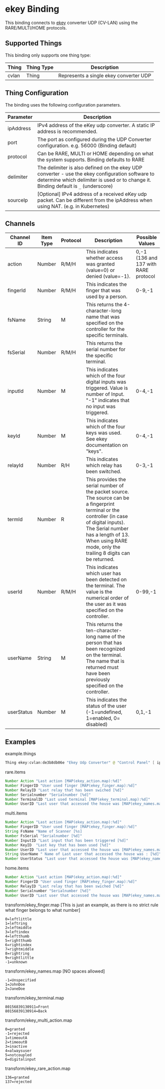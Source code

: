 # ekey Binding

This binding connects to [ekey](https://ekey.net/) converter UDP (CV-LAN) using the RARE/MULTI/HOME protocols.

## Supported Things

This binding only supports one thing type:

| Thing       | Thing Type | Description                                 |
|-------------|------------|---------------------------------------------|
| cvlan | Thing      | Represents a single ekey converter UDP |

## Thing Configuration

The binding uses the following configuration parameters.

| Parameter | Description                                                                                                                                                                              |
|-----------|------------------------------------------------------------------------------------------------------------------------------------------------------------------------------------------|
| ipAddress | IPv4 address of the eKey udp converter.  A static IP address is recommended.                                                                                                             |
| port      | The port as configured during the UDP Converter configuration.  e.g. 56000 (Binding default)                                                                                             |
| protocol  | Can be RARE, MULTI or HOME depending on what the system supports. Binding defaults to RARE                                                                                               |
| delimiter | The delimiter is also defined on the ekey UDP converter - use the ekey configuration software to determine which delimiter is used or to change it.  Binding default is `_` (underscore) |
| sourceIp  | [Optional] IPv4 address of a received eKey udp packet. Can be different from the ipAddress when using NAT. (e.g. in Kubernetes)                                                          |

## Channels

| Channel ID | Item Type | Protocol | Description                                                                                                                                                                                                                                           | Possible Values                      |
|------------|-----------|----------|-------------------------------------------------------------------------------------------------------------------------------------------------------------------------------------------------------------------------------------------------------|--------------------------------------|
| action     | Number    | R/M/H    | This indicates whether access was granted (value=0) or denied (value=-1).                                                                                                                                                                             | 0,-1 (136 and 137 with RARE protocol |
| fingerId   | Number    | R/M/H    | This indicates the finger that was used by a person.                                                                                                                                                                                                  | 0-9,-1                               |
| fsName     | String    | M        | This returns the 4-character-long name that was specified on the controller for the specific terminals.                                                                                                                                               |                                      |
| fsSerial     | Number    | R/M/H        | This returns the serial number for the specific terminal.                                     |
| inputId    | Number    | M        | This indicates which of the four digital inputs was triggered. Value is number of Input. "-1" indicates that no input was triggered.                                                                                                                  | 0-4,-1                               |
| keyId      | Number    | M        | This indicates which of the four keys was used. See ekey documentation on "keys".                                                                                                                                                                     | 0-4,-1                               |
| relayId    | Number    | R/H      | This indicates which relay has been switched.                                                                                                                                                                                                         | 0-3,-1                               |
| termId     | Number    | R        | This provides the serial number of the packet source. The source can be a fingerprint terminal or the controller (in case of digital inputs). The Serial number has a length of 13. When using RARE mode, only the trailing 8 digits can be returned. |                                      |
| userId     | Number    | R/M/H    | This indicates which user has been detected on the terminal. The value is the numerical order of the user as it was specified on the controller.                                                                                                      | 0-99,-1                              |
| userName   | String    | M        | This returns the ten-character-long name of the person that has been recognized on the terminal. The name that is returned must have been previously specified on the controller.                                                                     |                                      |
| userStatus | Number    | M        | This indicates the status of the user (-1=undefined, 1=enabled, 0= disabled)                                                                                                                                                                          | 0,1,-1                               |

## Examples

example.things

```java
Thing ekey:cvlan:de3b8db06e "Ekey Udp Converter" @ "Control Panel" [ ipAddress="xxx.xxx.xxx.xxx", port="56000", protocol="RARE", delimiter="_" ]
```

rare.items

```java
Number Action "Last action [MAP(ekey_action.map):%d]"                          { channel="ekey:cvlan:de3b8db06e:action" }
Number FingerID "User used finger [MAP(ekey_finger.map):%d]"                   { channel="ekey:cvlan:de3b8db06e:fingerId" }
Number RelayID "Last relay that has been swiched [%d]"                         { channel="ekey:cvlan:de3b8db06e:relayId" }
Number Serialnumber "Serialnumber [%d]"                                        { channel="ekey:cvlan:de3b8db06e:fsSerial" }
Number TerminalID "Last used terminal [MAP(ekey_terminal.map):%d]"             { channel="ekey:cvlan:de3b8db06e:termId" }
Number UserID "Last user that accessed the house was [MAP(ekey_names.map):%d]" { channel="ekey:cvlan:de3b8db06e:userId" }
```

multi.items

```java
Number Action "Last action [MAP(ekey_action.map):%d]"                          { channel="ekey:cvlan:de3b8db06e:action" }
Number FingerID "User used finger [MAP(ekey_finger.map):%d]"                   { channel="ekey:cvlan:de3b8db06e:fingerId" }
String FsName "Name of Scanner [%s]                                            { channel="ekey:cvlan:de3b8db06e:fsName" }
Number FsSerial "Serialnumber [%d]"                                            { channel="ekey:cvlan:de3b8db06e:fsSerial" }
Number InputID "Last input that has been triggered [%d]"                       { channel="ekey:cvlan:de3b8db06e:inputId" }
Number KeyID  "Last key that has been used [%d]"                               { channel="ekey:cvlan:de3b8db06e:keyId" }
Number UserID "Last user that accessed the house was [MAP(ekey_names.map):%d]" { channel="ekey:cvlan:de3b8db06e:userId" }
String UserName " Name of Last user that accessed the house was : [%d]"        { channel="ekey:cvlan:de3b8db06e:userName" }
Number UserStatus "Last user that accessed the house was [MAP(ekey_names.map):%d]" { channel="ekey:cvlan:de3b8db06e:userStatus" }
```

home.items

```java
Number Action "Last action [MAP(ekey_action.map):%d]"                          { channel="ekey:cvlan:de3b8db06e:action" }
Number FingerID "User used finger [MAP(ekey_finger.map):%d]"                   { channel="ekey:cvlan:de3b8db06e:fingerId" }
Number RelayID "Last relay that has been swiched [%d]"                         { channel="ekey:cvlan:de3b8db06e:relayId" }
Number Serialnumber "Serialnumber [%d]"                                        { channel="ekey:cvlan:de3b8db06e:fsSerial" }
Number UserID "Last user that accessed the house was [MAP(ekey_names.map):%d]" { channel="ekey:cvlan:de3b8db06e:userId" }
```

transform/ekey_finger.map [This is just an example, as there is no strict rule what finger belongs to what number]

```text
0=leftlittle
1=leftring
2=leftmiddle
3=leftindex
4=leftthumb
5=rightthumb
6=rightindex
7=rightmiddle
8=rightring
9=rightlittle
-1=unknown
```

transform/ekey_names.map [NO spaces allowed]

```text
-1=Unspecified
1=JohnDoe
2=JaneDoe
```

transform/ekey_terminal.map

```text
80156839130911=Front
80156839130914=Back
```

transform/ekey_multi_action.map

```text
0=granted
-1=rejected
1=timeoutA
2=timeoutB
3=inactive
4=alwaysuser
5=notcoupled
6=digitalinput
```

transform/ekey_rare_action.map

```text
136=granted
137=rejected
```
